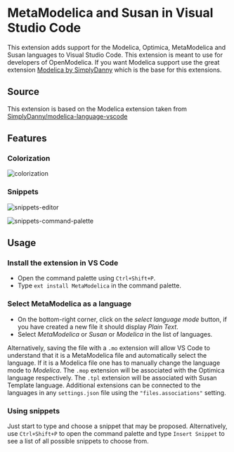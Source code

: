 # MetaModelica and Susan in Visual Studio Code

This extension adds support for the Modelica, Optimica, MetaModelica and Susan languages to Visual Studio Code.
This extension is meant to use for developers of OpenModelica.
If you want Modelica support use the great extension [Modelica by SimplyDanny](https://marketplace.visualstudio.com/items?itemName=SimplyDanny.modelica) which is the base for this extensions.

## Source

This extension is based on the Modelica extension taken from [SimplyDanny/modelica-language-vscode](https://github.com/SimplyDanny/modelica-language-vscode)

## Features

### Colorization

![colorization](https://github.com/AnHeuermann/modelica-language-vscode/raw/master/images/colorization.png)

### Snippets

![snippets-editor](https://github.com/AnHeuermann/modelica-language-vscode/raw/master/images/snippets-editor.png)

![snippets-command-palette](https://github.com/AnHeuermann/modelica-language-vscode/raw/master/images/snippets-command-palette.png)

## Usage

### Install the extension in VS Code

* Open the command palette using `Ctrl+Shift+P`.
* Type `ext install MetaModelica` in the command palette.

### Select MetaModelica as a language

* On the bottom-right corner, click on the *select language mode* button, if you have created a new file it should display *Plain Text*.
* Select *MetaModelica* or *Susan* or *Modelica* in the list of languages.


Alternatively, saving the file with a `.mo` extension will allow VS Code to understand that it is a MetaModelica file and automatically select the language. If it is a Modelica file one has to manually change the language mode to *Modelica*.
The `.mop` extension will be associated with the Optimica language respectively.
The `.tpl` extension will be associated with Susan Template language.
Additional extensions can be connected to the languages in any `settings.json` file using the `"files.associations"` setting.

### Using snippets

Just start to type and choose a snippet that may be proposed. Alternatively, use `Ctrl+Shift+P` to open the command palette and type `Insert Snippet` to see a list of all possible snippets to choose from.
